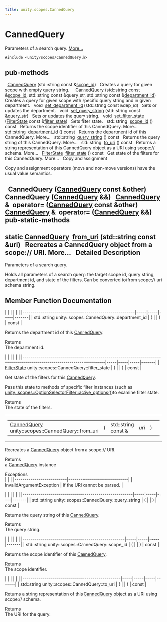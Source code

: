 ```yaml
---
Title: unity.scopes.CannedQuery
---
```

        
CannedQuery
===========

Parameters of a search query. [More...](#details)

`#include <unity/scopes/CannedQuery.h>`

pub-methods
------------------------------------------------------

 
<a href="#a590181347391bcd1115579187fb70995">CannedQuery</a> (std::string const &<a href="#a406aa5a8fb73a602664e254d8efe25c9">scope_id</a>)
 
Creates a query for given scope with empty query string.
 
 
<a href="#aeffdaa76040590f874c86d4bfd884afc">CannedQuery</a> (std::string const &<a href="#a406aa5a8fb73a602664e254d8efe25c9">scope_id</a>, std::string const &query\_str, std::string const &<a href="#a61351960149bb4c0840f020c4e645f66">department_id</a>)
 
Creates a query for given scope with specific query string and in given department.
 
void 
<a href="#a41981f398edaa4d7dc7623b323c952c3">set_department_id</a> (std::string const &dep\_id)
 
Sets or updates the department.
 
void 
<a href="#acc65fc4671dae0bccaba0aa811d05bc2">set_query_string</a> (std::string const &query\_str)
 
Sets or updates the query string.
 
void 
<a href="#aca9bbdc1ff14b20f3e7b04f2584b6a41">set_filter_state</a> (<a href="unity.scopes.FilterState.md">FilterState</a> const &<a href="#a94eab58b1e02501f49fba55418b043bf">filter_state</a>)
 
Sets filter state.
 
std::string 
<a href="#a406aa5a8fb73a602664e254d8efe25c9">scope_id</a> () const
 
Returns the scope identifier of this CannedQuery. More...
 
std::string 
<a href="#a61351960149bb4c0840f020c4e645f66">department_id</a> () const
 
Returns the department id of this CannedQuery. More...
 
std::string 
<a href="#a29d05795a3255655a5de3754e3dfa73f">query_string</a> () const
 
Returns the query string of this CannedQuery. More...
 
std::string 
<a href="#a993c2d80b4d3c15b22f58fe6951e8c3d">to_uri</a> () const
 
Returns a string representation of this CannedQuery object as a URI using scope:// schema. More...
 
<a href="unity.scopes.FilterState.md">FilterState</a> 
<a href="#a94eab58b1e02501f49fba55418b043bf">filter_state</a> () const
 
Get state of the filters for this CannedQuery. More...
 
Copy and assignment

Copy and assignment operators (move and non-move versions) have the usual value semantics.

 
**CannedQuery** (<a href="index.html">CannedQuery</a> const &other)
 
 
**CannedQuery** (<a href="index.html">CannedQuery</a> &&)
 
<a href="index.html">CannedQuery</a> & 
**operator=** (<a href="index.html">CannedQuery</a> const &other)
 
<a href="index.html">CannedQuery</a> & 
**operator=** (<a href="index.html">CannedQuery</a> &&)
 
pub-static-methods
--------------------------------------------------------------------

static <a href="index.html">CannedQuery</a> 
<a href="#a30fbeb531d683f6d6c032c703b15a634">from_uri</a> (std::string const &uri)
 
Recreates a CannedQuery object from a scope:// URI. More...
 
<span id="details"></span>
Detailed Description
--------------------

Parameters of a search query.

Holds all parameters of a search query: the target scope id, query string, department id, and state of the filters. Can be converted to/from scope:// uri schema string.

Member Function Documentation
-----------------------------

<span id="a61351960149bb4c0840f020c4e645f66" class="anchor"></span>
|                                                        |     |     |     |       |
|--------------------------------------------------------|-----|-----|-----|-------|
| std::string unity::scopes::CannedQuery::department\_id | (   |     | )   | const |

Returns the department id of this <a href="index.html" title="Parameters of a search query. ">CannedQuery</a>.

Returns  
The department id.

<span id="a94eab58b1e02501f49fba55418b043bf" class="anchor"></span>
|                                                                                                                       |     |     |     |       |
|-----------------------------------------------------------------------------------------------------------------------|-----|-----|-----|-------|
| <a href="unity.scopes.FilterState.md">FilterState</a> unity::scopes::CannedQuery::filter\_state | (   |     | )   | const |

Get state of the filters for this <a href="index.html" title="Parameters of a search query. ">CannedQuery</a>.

Pass this state to methods of specific filter instances (such as <a href="unity.scopes.OptionSelectorFilter.md#a3015abeb0439ccd29bd61afa9b7059df" title="Get active options from an instance of FilterState for this filter. ">unity::scopes::OptionSelectorFilter::active_options()</a>)to examine filter state.

Returns  
The state of the filters.

<span id="a30fbeb531d683f6d6c032c703b15a634" class="anchor"></span>
<table>
<colgroup>
<col width="50%" />
<col width="50%" />
</colgroup>
<tbody>
<tr class="odd">
<td><table>
<tbody>
<tr class="odd">
<td><a href="index.html">CannedQuery</a> unity::scopes::CannedQuery::from_uri</td>
<td>(</td>
<td>std::string const &amp; </td>
<td><em>uri</em></td>
<td>)</td>
<td></td>
</tr>
</tbody>
</table></td>
<td><span class="mlabels"><span class="mlabel">static</span></span></td>
</tr>
</tbody>
</table>

Recreates a <a href="index.html" title="Parameters of a search query. ">CannedQuery</a> object from a scope:// URI.

Returns  
a <a href="index.html" title="Parameters of a search query. ">CannedQuery</a> instance

<!-- -->

Exceptions  
|                          |                              |
|--------------------------|------------------------------|
| InvalidArgumentException | if the URI cannot be parsed. |

<span id="a29d05795a3255655a5de3754e3dfa73f" class="anchor"></span>
|                                                       |     |     |     |       |
|-------------------------------------------------------|-----|-----|-----|-------|
| std::string unity::scopes::CannedQuery::query\_string | (   |     | )   | const |

Returns the query string of this <a href="index.html" title="Parameters of a search query. ">CannedQuery</a>.

Returns  
The query string.

<span id="a406aa5a8fb73a602664e254d8efe25c9" class="anchor"></span>
|                                                   |     |     |     |       |
|---------------------------------------------------|-----|-----|-----|-------|
| std::string unity::scopes::CannedQuery::scope\_id | (   |     | )   | const |

Returns the scope identifier of this <a href="index.html" title="Parameters of a search query. ">CannedQuery</a>.

Returns  
The scope identifier.

<span id="a993c2d80b4d3c15b22f58fe6951e8c3d" class="anchor"></span>
|                                                 |     |     |     |       |
|-------------------------------------------------|-----|-----|-----|-------|
| std::string unity::scopes::CannedQuery::to\_uri | (   |     | )   | const |

Returns a string representation of this <a href="index.html" title="Parameters of a search query. ">CannedQuery</a> object as a URI using scope:// schema.

Returns  
The URI for the query.

